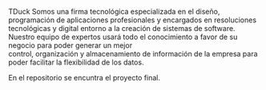 TDuck
Somos  una  firma  tecnológica  especializada  en  el  diseño,  programación  de  aplicaciones profesionales y encargados en resoluciones tecnológicas y digital 
entorno a la creación de sistemas de software. Nuestro equipo de expertos usará todo el conocimiento a favor de su negocio   para   poder   generar   un   mejor   
control,   organización   y   almacenamiento   de información de la empresa para poder facilitar la flexibilidad de los datos.

En el repositorio se encuntra el proyecto final. 

